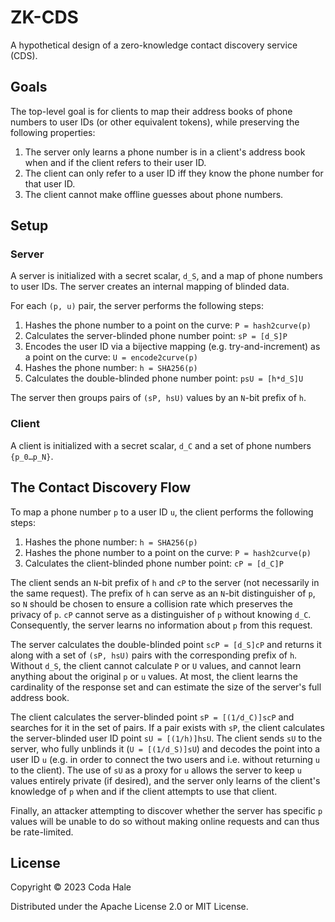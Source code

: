 # ZK-CDS

 A hypothetical design of a zero-knowledge contact discovery service (CDS).

## Goals

 The top-level goal is for clients to map their address books of phone numbers to user IDs (or
 other equivalent tokens), while preserving the following properties:

1. The server only learns a phone number is in a client's address book when and if the client
   refers to their user ID.
2. The client can only refer to a user ID iff they know the phone number for that user ID.
3. The client cannot make offline guesses about phone numbers.

## Setup

### Server

 A server is initialized with a secret scalar, `d_S`, and a map of phone numbers to user IDs. The
 server creates an internal mapping of blinded data.

 For each `(p, u)` pair, the server performs the following steps:

1. Hashes the phone number to a point on the curve: `P = hash2curve(p)`
2. Calculates the server-blinded phone number point: `sP = [d_S]P`
3. Encodes the user ID via a bijective mapping (e.g. try-and-increment) as a point on the curve:
   `U = encode2curve(p)`
4. Hashes the phone number: `h = SHA256(p)`
5. Calculates the double-blinded phone number point: `psU = [h*d_S]U`

 The server then groups pairs of `(sP, hsU)` values by an `N`-bit prefix of `h`.

### Client

A client is initialized with a secret scalar, `d_C` and a set of phone numbers `{p_0…p_N}`.

## The Contact Discovery Flow

To map a phone number `p` to a user ID `u`, the client performs the following steps:

1. Hashes the phone number: `h = SHA256(p)`
2. Hashes the phone number to a point on the curve: `P = hash2curve(p)`
3. Calculates the client-blinded phone number point: `cP = [d_C]P`

The client sends an `N`-bit prefix of `h` and `cP` to the server (not necessarily in the same
request). The prefix of `h` can serve as an `N`-bit distinguisher of `p`, so `N` should be chosen to
ensure a collision rate which preserves the privacy of `p`. `cP` cannot serve as a distinguisher of
`p` without knowing `d_C`. Consequently, the server learns no information about `p` from this
request.

The server calculates the double-blinded point `scP = [d_S]cP` and returns it along with a set of
`(sP, hsU)` pairs with the corresponding prefix of `h`. Without `d_S`, the client cannot calculate
`P` or `U` values, and cannot learn anything about the original `p` or `u` values. At most, the
client learns the cardinality of the response set and can estimate the size of the server's full
address book.

The client calculates the server-blinded point `sP = [(1/d_C)]scP` and searches for it in the set
of pairs. If a pair exists with `sP`, the client calculates the server-blinded user ID point
`sU = [(1/h)]hsU`. The client sends `sU` to the server, who fully unblinds it (`U = [(1/d_S)]sU`)
and decodes the point into a user ID `u` (e.g. in order to connect the two users and i.e. without
returning `u` to the client). The use of `sU` as a proxy for `u` allows the server to keep `u`
values entirely private (if desired), and the server only learns of the client's knowledge of `p`
when and if the client attempts to use that client.

Finally, an attacker attempting to discover whether the server has specific `p` values will be
unable to do so without making online requests and can thus be rate-limited.

## License

Copyright © 2023 Coda Hale

Distributed under the Apache License 2.0 or MIT License.
